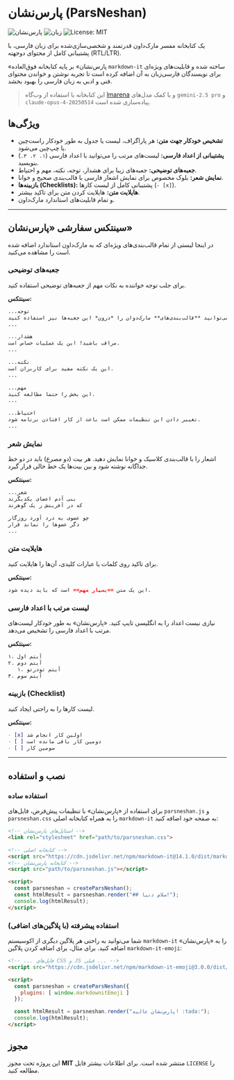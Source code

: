 # پارس‌نشان (ParsNeshan)

![پارس‌نشان](https://img.shields.io/badge/Dabir-v1.3.0-blue)
![زبان](https://img.shields.io/badge/Language-Persian-green)
![License: MIT](https://img.shields.io/badge/License-MIT-yellow.svg)

یک کتابخانه مفسر مارک‌داون قدرتمند و شخصی‌سازی‌شده برای زبان فارسی، با پشتیبانی کامل از محتوای دوجهته (RTL/LTR).

«پارس‌نشان» بر پایه کتابخانه فوق‌العاده `markdown-it` ساخته شده و قابلیت‌های ویژه‌ای برای نویسندگان فارسی‌زبان به آن اضافه کرده است تا تجربه نوشتن و خواندن محتوای فنی و ادبی به زبان فارسی را بهبود بخشد.

> این کتابخانه با استفاده از وب‌گاه [lmarena](https://lmarena.ai) و با کمک مدل‌های `gemini-2.5 pro` و `claude-opus-4-20250514` پیاده‌سازی شده است.

## ویژگی‌ها

- **تشخیص خودکار جهت متن:** هر پاراگراف، لیست یا جدول به طور خودکار راست‌چین یا چپ‌چین می‌شود.
- **پشتیبانی از اعداد فارسی:** لیست‌های مرتب را می‌توانید با اعداد فارسی (`۱. ۲. ۳.`) بنویسید.
- **جعبه‌های توضیحی:** جعبه‌های زیبا برای هشدار، توجه، نکته، مهم و احتیاط.
- **نمایش شعر:** بلوک مخصوص برای نمایش اشعار فارسی با قالب‌بندی صحیح و خوانا.
- **بازبینه‌ها (Checklists):** پشتیبانی کامل از لیست کارها (`- [x]`).
- **هایلایت متن:** هایلایت کردن متن برای تاکید بیشتر.
- و تمام قابلیت‌های استاندارد مارک‌داون.

---

## سینتکس سفارشی «پارس‌نشان»

در اینجا لیستی از تمام قالب‌بندی‌های ویژه‌ای که به مارک‌داون استاندارد اضافه شده است را مشاهده می‌کنید.

### جعبه‌های توضیحی

برای جلب توجه خواننده به نکات مهم از جعبه‌های توضیحی استفاده کنید.

**سینتکس:**
```markdown
...توجه
این یک پیام توجه است. شما می‌توانید **قالب‌بندی‌های** مارک‌دوان را *درون* این جعبه‌ها نیز استفاده کنید.
...

...هشدار
مراقب باشید! این یک عملیات حساس است.
...

...نکته
این یک نکته مفید برای کاربران است.
...

...مهم
این بخش را حتما مطالعه کنید.
...

...احتیاط
تغییر دادن این تنظیمات ممکن است باعث از کار افتادن برنامه شود.
...
```

### نمایش شعر

اشعار را با قالب‌بندی کلاسیک و خوانا نمایش دهید. هر بیت (دو مصرع) باید در دو خط جداگانه نوشته شود و بین بیت‌ها یک خط خالی قرار گیرد.

**سینتکس:**
```markdown
...شعر
بنی آدم اعضای یکدیگرند
که در آفرینش ز یک گوهرند

چو عضوی به درد آورد روزگار
دگر عضوها را نماند قرار
...
```

### هایلایت متن

برای تاکید روی کلمات یا عبارات کلیدی، آن‌ها را هایلایت کنید.

**سینتکس:**
```markdown
این یک متن ==بسیار مهم== است که باید دیده شود.
```

### لیست مرتب با اعداد فارسی

نیازی نیست اعداد را به انگلیسی تایپ کنید. «پارس‌نشان» به طور خودکار لیست‌های مرتب با اعداد فارسی را تشخیص می‌دهد.

**سینتکس:**
```markdown
۱. آیتم اول
۲. آیتم دوم
   ۱. آیتم تودرتو
۳. آیتم سوم
```

### بازبینه (Checklist)

لیست کارها را به راحتی ایجاد کنید.

**سینتکس:**
```markdown
- [x] اولین کار انجام شد
- [ ] دومین کار باقی مانده است
- [ ] سومین کار
```

---

## نصب و استفاده

### استفاده ساده

برای استفاده از «پارس‌نشان» با تنظیمات پیش‌فرض، فایل‌های `parsneshan.js` و `parsneshan.css` را به همراه کتابخانه اصلی `markdown-it` به صفحه خود اضافه کنید:

```html
<!-- استایل‌های پارس‌نشان -->
<link rel="stylesheet" href="path/to/parsneshan.css">

<!-- کتابخانه اصلی -->
<script src="https://cdn.jsdelivr.net/npm/markdown-it@14.1.0/dist/markdown-it.min.js"></script>
<!-- کتابخانه پارس‌نشان -->
<script src="path/to/parsneshan.js"></script>

<script>
  const parsneshan = createParsNeshan();
  const htmlResult = parsneshan.render("## سلام دنیا!");
  console.log(htmlResult);
</script>
```

### استفاده پیشرفته (با پلاگین‌های اضافی)

شما می‌توانید به راحتی هر پلاگین دیگری از اکوسیستم `markdown-it` را به «پارس‌نشان» اضافه کنید. برای مثال، برای اضافه کردن پلاگین `markdown-it-emoji`:

```html
<!-- ... فایل‌های CSS و JS قبلی ... -->
<script src="https://cdn.jsdelivr.net/npm/markdown-it-emoji@3.0.0/dist/markdown-it-emoji.min.js"></script>

<script>
  const parsneshan = createParsNeshan({
    plugins: [ window.markdownitEmoji ]
  });

  const htmlResult = parsneshan.render("پارس‌نشان عالیه! :tada:");
  console.log(htmlResult);
</script>
```

## مجوز

این پروژه تحت مجوز **MIT** منتشر شده است. برای اطلاعات بیشتر فایل `LICENSE` را مطالعه کنید.